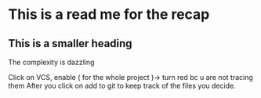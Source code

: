 # This is a read me for the recap

## This is a smaller heading
 
 The complexity is dazzling

Click on VCS, enable ( for the whole project )-> turn red bc u are not tracing them
After you click on add to git to keep track of the files you decide.
